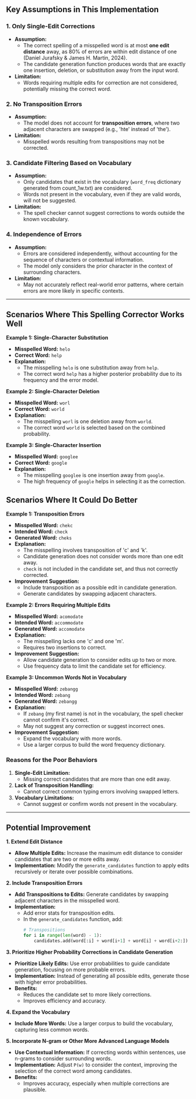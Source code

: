 
## Key Assumptions in This Implementation


### 1. Only Single-Edit Corrections

- **Assumption:**
  - The correct spelling of a misspelled word is at most **one edit distance** away, as 80% of errors are within edit distance of one (Daniel Jurafsky & James H. Martin, 2024). 
  - The candidate generation function produces words that are exactly one insertion, deletion, or substitution away from the input word.
- **Limitation:**
  - Words requiring multiple edits for correction are not considered, potentially missing the correct word.

### 2. No Transposition Errors

- **Assumption:**
  - The model does not account for **transposition errors**, where two adjacent characters are swapped (e.g., 'hte' instead of 'the').
- **Limitation:**
  - Misspelled words resulting from transpositions may not be corrected.

### 3. Candidate Filtering Based on Vocabulary

- **Assumption:**
  - Only candidates that exist in the vocabulary (`word_freq` dictionary generated from count_1w.txt) are considered.
  - Words not present in the vocabulary, even if they are valid words, will not be suggested.
- **Limitation:**
  - The spell checker cannot suggest corrections to words outside the known vocabulary.

### 4. Independence of Errors

- **Assumption:**
  - Errors are considered independently, without accounting for the sequence of characters or contextual information.
  - The model only considers the prior character in the context of surrounding characters.
- **Limitation:**
  - May not accurately reflect real-world error patterns, where certain errors are more likely in specific contexts.

---

## Scenarios Where This Spelling Corrector Works Well

**Example 1: Single-Character Substitution**

- **Misspelled Word:** `helo`
- **Correct Word:** `help`
- **Explanation:**
  - The misspelling `helo` is one substitution away from `help`.
  - The correct word `help` has a higher posterior probability due to its frequency and the error model.
  
**Example 2: Single-Character Deletion**

- **Misspelled Word:** `worl`
- **Correct Word:** `world`
- **Explanation:**
  - The misspelling `worl` is one deletion away from `world`.
  - The correct word `world` is selected based on the combined probability.

**Example 3: Single-Character Insertion**

- **Misspelled Word:** `googlee`
- **Correct Word:** `google`
- **Explanation:**
  - The misspelling `googlee` is one insertion away from `google`.
  - The high frequency of `google` helps in selecting it as the correction.

## Scenarios Where It Could Do Better

**Example 1: Transposition Errors**

- **Misspelled Word:** `chekc`
- **Intended Word:** `check`
- **Generated Word:** `cheks`
- **Explanation:**
  - The misspelling involves transposition of 'c' and 'k'.
  - Candidate generation does not consider words more than one edit away.
  - `check` is not included in the candidate set, and thus not correctly corrected.
- **Improvement Suggestion:**
  - Include transposition as a possible edit in candidate generation.
  - Generate candidates by swapping adjacent characters.

**Example 2: Errors Requiring Multiple Edits**

- **Misspelled Word:** `acomodate`
- **Intended Word:** `accommodate`
- **Generated Word:** `accomodate`
- **Explanation:**
  - The misspelling lacks one 'c' and one 'm'.
  - Requires two insertions to correct.
- **Improvement Suggestion:**
  - Allow candidate generation to consider edits up to two or more.
  - Use frequency data to limit the candidate set for efficiency.

**Example 3: Uncommon Words Not in Vocabulary**

- **Misspelled Word:** `zebangg`
- **Intended Word:** `zebang`
- **Generated Word:** `zebangg`
- **Explanation:**
  - If `zebang` (my first name) is not in the vocabulary, the spell checker cannot confirm it's correct.
  - May not suggest any correction or suggest incorrect ones.
- **Improvement Suggestion:**
  - Expand the vocabulary with more words.
  - Use a larger corpus to build the word frequency dictionary.

### Reasons for the Poor Behaviors

1. **Single-Edit Limitation:**
   - Missing correct candidates that are more than one edit away.
2. **Lack of Transposition Handling:**
   - Cannot correct common typing errors involving swapped letters.
3. **Vocabulary Limitations:**
   - Cannot suggest or confirm words not present in the vocabulary.

---

## Potential Improvement

**1. Extend Edit Distance**

- **Allow Multiple Edits:** Increase the maximum edit distance to consider candidates that are two or more edits away.
- **Implementation:** Modify the `generate_candidates` function to apply edits recursively or iterate over possible combinations.

**2. Include Transposition Errors**

- **Add Transpositions to Edits:** Generate candidates by swapping adjacent characters in the misspelled word.
- **Implementation:**
  - Add error stats for transposition edits. 
  - In the `generate_candidates` function, add:
    ```python
    # Transpositions
    for i in range(len(word) - 1):
        candidates.add(word[:i] + word[i+1] + word[i] + word[i+2:])
    ```

**3. Prioritize Higher Probability Corrections in Candidate Generation**

- **Prioritize Likely Edits:** Use error probabilities to guide candidate generation, focusing on more probable errors.
- **Implementation:** Instead of generating all possible edits, generate those with higher error probabilities.
- **Benefits:**
  - Reduces the candidate set to more likely corrections.
  - Improves efficiency and accuracy.

**4. Expand the Vocabulary**

- **Include More Words:** Use a larger corpus to build the vocabulary, capturing less common words.

**5. Incorporate N-gram or Other More Advanced Language Models**

- **Use Contextual Information:** If correcting words within sentences, use n-grams to consider surrounding words.
- **Implementation:** Adjust `P(w)` to consider the context, improving the selection of the correct word among candidates.
- **Benefits:**
  - Improves accuracy, especially when multiple corrections are plausible.

